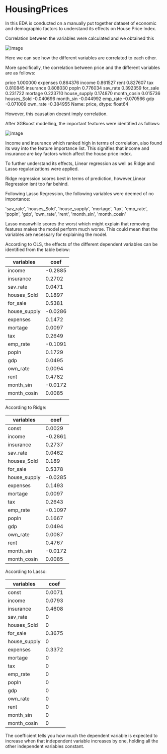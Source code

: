 # HousingPrices

In this EDA is conducted on a manually put together dataset of economic and demographic factors to understand its effects on House Price Index.

Correlation between the variables were calculated and we obtained this 

![image](https://user-images.githubusercontent.com/29595951/177474536-7a99bef2-6a3e-4001-93c9-1a4caa84279d.png)

Here we can see how the different variables are correlated to each other.

More specifically, the correlation between price and the different variables are as follows:


price           1.000000
expenses        0.864376
income          0.861527
rent            0.827607
tax             0.810845
insurance       0.808030
popln           0.776034
sav_rate        0.392359
for_sale        0.231722
mortage         0.223710
house_supply    0.174870
month_cosin     0.015736
houses_Sold    -0.040696
month_sin      -0.044992
emp_rate       -0.070566
gdp            -0.071009
own_rate       -0.384955
Name: price, dtype: float64


However, this causation doesnt imply correlation.


After XGBoost modelling, the important features were identified as follows:


![image](https://user-images.githubusercontent.com/29595951/177474754-1082f945-2ae7-427d-aa92-cba1e83ee317.png)

Income and insurance which ranked high in terms of correlation, also found its way into the feature importance list. This signifies that income and insurance are key factors which affect the house price index. 

To further understand its effects, Linear regression as well as Ridge and Lasso regularizations were applied.


Ridge regression scores best in terms of prediction, however,Linear Regression isnt too far behind. 


Following Lasso Regression, the following variables were deemed of no importance:


'sav_rate', 'houses_Sold', 'house_supply', 'mortage', 'tax',
       'emp_rate', 'popln', 'gdp', 'own_rate', 'rent', 'month_sin',
       'month_cosin'
       

Lasso meanwhile scores the worst which might explain that removing features makes the model perform much worse. This could mean that the variables are necessary for explaining the model.


According to OLS, the effects of the different dependent variables can be identified from the table below:


| variables    | coef    |
|--------------|---------|
| income       | -0.2885 |
| insurance    | 0.2702  |
| sav_rate     | 0.0471  |
| houses_Sold  | 0.1897  |
| for_sale     | 0.5381  |
| house_supply | -0.0286 |
| expenses     | 0.1472  |
| mortage      | 0.0097  |
| tax          | 0.2649  |
| emp_rate     | -0.1091 |
| popln        | 0.1729  |
| gdp          | 0.0495  |
| own_rate     | 0.0094  |
| rent         | 0.4782  |
| month_sin    | -0.0172 |
| month_cosin  | 0.0085  |
|              |         |



According to Ridge:


| variables    | coef    |
|--------------|---------|
| const        | 0.0029  |
| income       | -0.2861 |
| insurance    | 0.2737  |
| sav_rate     | 0.0462  |
| houses_Sold  | 0.189   |
| for_sale     | 0.5378  |
| house_supply | -0.0285 |
| expenses     | 0.1493  |
| mortage      | 0.0097  |
| tax          | 0.2643  |
| emp_rate     | -0.1097 |
| popln        | 0.1667  |
| gdp          | 0.0494  |
| own_rate     | 0.0087  |
| rent         | 0.4767  |
| month_sin    | -0.0172 |
| month_cosin  | 0.0085  |


According to Lasso:

| variables    | coef   |
|--------------|--------|
| const        | 0.0071 |
| income       | 0.0793 |
| insurance    | 0.4608 |
| sav_rate     | 0      |
| houses_Sold  | 0      |
| for_sale     | 0.3675 |
| house_supply | 0      |
| expenses     | 0.3372 |
| mortage      | 0      |
| tax          | 0      |
| emp_rate     | 0      |
| popln        | 0      |
| gdp          | 0      |
| own_rate     | 0      |
| rent         | 0      |
| month_sin    | 0      |
| month_cosin  | 0      |

The coefficient tells you how much the dependent variable is expected to increase when that independent variable increases by one, holding all the other independent variables constant.
